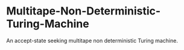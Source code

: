 # Multitape-Non-Deterministic-Turing-Machine
An accept-state seeking multitape non deterministic Turing machine.
